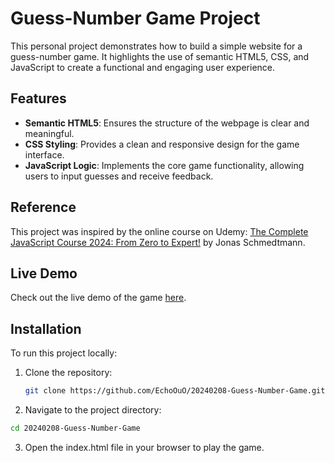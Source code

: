 # Guess-Number Game Project

This personal project demonstrates how to build a simple website for a guess-number game. It highlights the use of semantic HTML5, CSS, and JavaScript to create a functional and engaging user experience.

## Features

- **Semantic HTML5**: Ensures the structure of the webpage is clear and meaningful.
- **CSS Styling**: Provides a clean and responsive design for the game interface.
- **JavaScript Logic**: Implements the core game functionality, allowing users to input guesses and receive feedback.

## Reference

This project was inspired by the online course on Udemy: [The Complete JavaScript Course 2024: From Zero to Expert!](https://www.udemy.com/course/the-complete-javascript-course/) by Jonas Schmedtmann.

## Live Demo

Check out the live demo of the game [here](https://github.com/EchoOuO/20240208-Guess-Number-Game).

## Installation

To run this project locally:

1. Clone the repository:

   ```bash
   git clone https://github.com/EchoOuO/20240208-Guess-Number-Game.git
   ```
   
2. Navigate to the project directory:

  ```bash
  cd 20240208-Guess-Number-Game
  ```

3. Open the index.html file in your browser to play the game.
